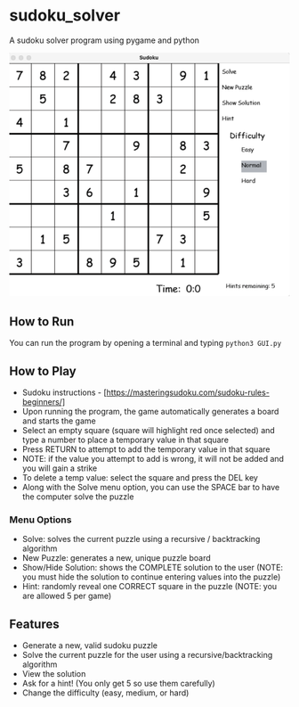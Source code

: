 # sudoku_solver
A sudoku solver program using pygame and python

![alt text](https://github.com/ShaneGaymon28/sudoku_solver/blob/main/images/sudoku_solver_screenshot.png "Sudoku Solver")


## How to Run
You can run the program by opening a terminal and typing `python3 GUI.py` 

## How to Play
* Sudoku instructions - [https://masteringsudoku.com/sudoku-rules-beginners/]
* Upon running the program, the game automatically generates a board and starts the game
* Select an empty square (square will highlight red once selected) and type a number to place a temporary value in that square
* Press RETURN to attempt to add the temporary value in that square
* NOTE: if the value you attempt to add is wrong, it will not be added and you will gain a strike
* To delete a temp value: select the square and press the DEL key
* Along with the Solve menu option, you can use the SPACE bar to have the computer solve the puzzle

### Menu Options
* Solve: solves the current puzzle using a recursive / backtracking algorithm
* New Puzzle: generates a new, unique puzzle board
* Show/Hide Solution: shows the COMPLETE solution to the user (NOTE: you must hide the solution to continue entering values into the puzzle)
* Hint: randomly reveal one CORRECT square in the puzzle (NOTE: you are allowed 5 per game)

## Features
* Generate a new, valid sudoku puzzle
* Solve the current puzzle for the user using a recursive/backtracking algorithm
* View the solution
* Ask for a hint! (You only get 5 so use them carefully)
* Change the difficulty (easy, medium, or hard)


